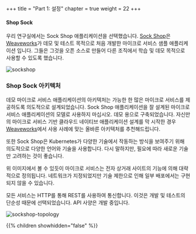 +++
title = "Part 1: 설정"
chapter = true
weight = 22
+++

#### Shop Sock


우리 연구실에서는 Sock Shop 애플리케이션을 선택했습니다. [Sock Shop](https://github.com/microservices-demo/microservices-demo)은 [Weaveworks](https://weave.works)가 데모 및 테스트 목적으로 처음 개발한 마이크로 서비스 샘플 애플리케이션 입니다. 그들은 그것을 오픈 소스로 만들어 다른 조직에서 학습 및 데모 목적으로 사용할 수 있도록 했습니다.

![sockshop](https://github.com/microservices-demo/microservices-demo.github.io/raw/master/assets/sockshop-frontend.png)

### Shop Sock 아키텍처

데모 마이크로 서비스 애플리케이션의 아키텍처는 가능한 한 많은 마이크로 서비스를 제공하도록 의도적으로 설계되었습니다. Sock Shop 애플리케이션을 잘 설계된 마이크로 서비스 애플리케이션의 모델로 사용하지 마십시오. 데모 용으로 구축되었습니다. 자신만의 마이크로 서비스 기반 클라우드 네이티브 애플리케이션 설계를 막 시작한 경우 [Weaveworks](https://www.weave.works/contact/)에서 사용 사례에 맞는 올바른 아키텍처를 추천해드립니다.

또한 Sock Shop은 Kubernetes가 다양한 기술에서 작동하는 방식을 보여주기 위해 의도적으로 다양한 언어와 기술을 사용합니다. 다시 말하지만, 필요에 따라 새로운 기술만 고려하는 것이 좋습니다.

위 이미지에서 볼 수 있듯이 마이크로 서비스는 전자 상거래 사이트의 기능에 의해 대략적으로 정의됩니다. 네트워크가 지정되었지만 기술 제한으로 인해 일부 배포에서는 구현되지 않을 수 있습니다.

모든 서비스는 HTTP를 통해 REST를 사용하여 통신합니다. 이것은 개발 및 테스트의 단순성 때문에 선택되었습니다. API 사양은 개발 중입니다.

![sockshop-topology](/images/sockshop-topology.png)

{{% children showhidden="false" %}}
